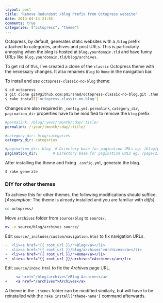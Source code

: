 ```yaml
---
layout: post
title: "Remove Redundant /blog Prefix from Octopress website"
date: 2013-04-14 21:56
comments: true
categories: ["octopress", "theme"]
---
```


Octopress, by default, generates static websites with a `/blog` prefix attached
to categories, archives and post URLs. This is particularly annoying when the
blog is hosted at `blog.yourdomain.tld` and have funny URLs like
`blog.yourdomain.tld/blog/archives`.

To get rid of this, I've created a clone of the `classic` Octopress theme with the necessary changes. It also renames `Blog` to `Home` in the navigation bar.

<!--more-->

To install and use `octopress-classic-no-blog` theme:
```bash
$ cd octopress
$ git clone git@github.com:pmirshad/octopress-classic-no-blog.git .themes/octopress-classic-no-blog
$ rake install['octopress-classic-no-blog']
```

Changes are also required in `_config.yml`. `permalink`, `category_dir`,
`pagination_dir` properties have to be modified to remove the `blog` prefix

```yml
#permalink: /blog/:year/:month/:day/:title/
permalink: /:year/:month/:day/:title/

#category_dir: blog/categories
category_dir: categories

#pagination_dir: blog  # Directory base for pagination URLs eg. /blog/page/2/
pagination_dir:       # Directory base for pagination URLs eg. /page/2/
```

After installing the theme and fixing `_config.yml`, generate the blog.

```bash
$ rake generate
```

### DIY for other themes

To achieve this for other themes, the following modifications should suffice.
[_Assumption_: The theme is already installed and you are familiar with _diffs_]

```bash
cd octopress/
```

Move `archives` folder from `source/blog` to `source/`.

```bash
mv -v source/blog/archives source/
```

Edit `source/_includes/custom/navigation.html` to fix navigation URLs.

```diff
-  <li><a href="{{ root_url }}/">Blog</a></li>
-  <li><a href="{{ root_url }}/blog/archives">Archives</a></li>
+  <li><a href="{{ root_url }}/">Home</a></li>
+  <li><a href="{{ root_url }}/archives">Archives</a></li>
```

Edit `source/index.html` to fix the _Archives_ page URL.

```diff
-    <a href="/blog/archives">Blog Archives</a>
+    <a href="/archives">Archives</a>
```

A theme in the `.themes` folder can be modified similarly, but will have to be
reinstalled with the `rake install['theme-name']` command afterwards.
